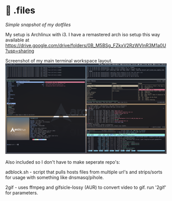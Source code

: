 # :wrench: .files

_Simple snapshot of my dotfiles_

My setup is Archlinux with i3.  I have a remastered arch iso setup this way available at
https://drive.google.com/drive/folders/0B_M5BSg_FZkxV2RzWVlnR3M1a0U?usp=sharing

Screenshot of my main terminal workspace layout.
![prompt](scrot.png)



Also included so I don't have to make seperate repo's:

adblock.sh -  script that pulls hosts files from multiple url's and strips/sorts for usage with something like dnsmasq/pihole.

2gif - uses ffmpeg and gifsicle-lossy (AUR) to convert video to gif.  run '2gif' for parameters.

